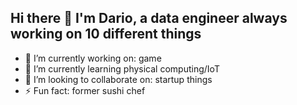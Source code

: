 ## Hi there 👋 I'm Dario, a data engineer always working on 10 different things

- 🔭 I’m currently working on: game
- 🌱 I’m currently learning physical computing/IoT
- 👯 I’m looking to collaborate on: startup things
- ⚡ Fun fact: former sushi chef

<!--
**mcoirad/mcoirad** is a ✨ _special_ ✨ repository because its `README.md` (this file) appears on your GitHub profile.

Here are some ideas to get you started:


- 🤔 I’m looking for help with ...
- 💬 Ask me about ...
- 📫 How to reach me: ...
- 😄 Pronouns: ...
- ⚡ Fun fact: ...
-->
